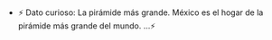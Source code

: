 - ⚡ Dato curioso: La pirámide más grande. México es el hogar de la pirámide más grande del mundo. ...⚡
